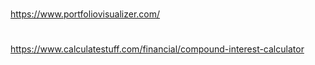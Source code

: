# 

https://www.portfoliovisualizer.com/

#

https://www.calculatestuff.com/financial/compound-interest-calculator


